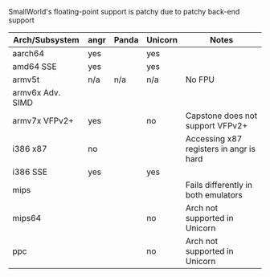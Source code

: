 SmallWorld's floating-point support is patchy due to patchy back-end support

| Arch/Subsystem   | angr | Panda | Unicorn | Notes                                   |
|------------------|------|-------|---------|-----------------------------------------|
| aarch64          | yes  |       | yes     |                                         |
| amd64 SSE        | yes  |       | yes     |                                         |
| armv5t           | n/a  | n/a   | n/a     | No FPU                                  |
| armv6x Adv. SIMD |      |       |         |                                         |
| armv7x VFPv2+    | yes  |       | no      | Capstone does not support VFPv2+        |
| i386 x87         | no   |       |         | Accessing x87 registers in angr is hard |
| i386 SSE         | yes  |       | yes     |                                         |
| mips             |      |       |         | Fails differently in both emulators     |
| mips64           |      |       | no      | Arch not supported in Unicorn           |
| ppc              |      |       | no      | Arch not supported in Unicorn           |
